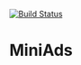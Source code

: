 [![Build Status](https://travis-ci.org/JonnatasCabral/MiniAds.svg?branch=master)](https://travis-ci.org/JonnatasCabral/MiniAds)
# MiniAds
